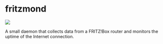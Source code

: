 # fritzmond

![](https://github.com/alexruf/fritzmond/workflows/build/badge.svg)

A small daemon that collects data from a FRITZ!Box router and monitors the uptime of the Internet connection.
